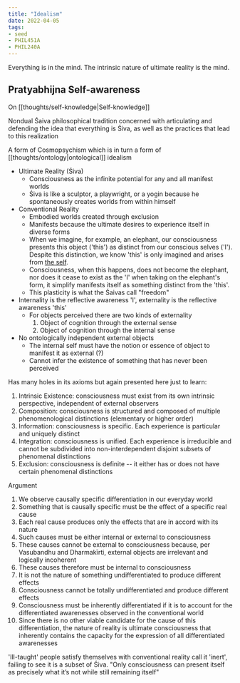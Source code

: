 ```yaml
---
title: "Idealism"
date: 2022-04-05
tags:
- seed
- PHIL451A
- PHIL240A
---
```


Everything is in the mind. The intrinsic nature of ultimate reality is the mind.

## Pratyabhijna Self-awareness
On [[thoughts/self-knowledge|Self-knowledge]]

Nondual Śaiva philosophical tradition concerned with articulating and defending the idea that everything is Śiva, as well as the practices that lead to this realization

A form of Cosmopsychism which is in turn a form of [[thoughts/ontology|ontological]] idealism

- Ultimate Reality (Śiva)
	- Consciousness as the infinite potential for any and all manifest worlds
	- Śiva is like a sculptor, a playwright, or a yogin because he spontaneously creates worlds from within himself
- Conventional Reality
	- Embodied worlds created through exclusion
	- Manifests because the ultimate desires to experience itself in diverse  forms
	- When we imagine, for example, an elephant, our consciousness presents this object ('this') as distinct from our conscious selves ('I'). Despite this distinction, we know 'this' is only imagined and arises from [the self](thoughts/the%20Self.md).
	- Consciousness, when this happens, does not become the elephant, nor does it cease to exist as the 'I' when taking on the elephant's form, it simplify manifests itself as something distinct from the 'this'.
	- This plasticity is what the Śaivas call "freedom"
- Internality is the reflective awareness 'I', externality is the reflective awareness 'this'
	- For objects perceived there are two kinds of externality
		1. Object of cognition through the external sense
		2. Object of cognition through the internal sense
- No ontologically independent external objects
	- The internal self must have the notion or essence of object to manifest it as external (?)
	- Cannot infer the existence of something that has never been perceived 

Has many holes in its axioms but again presented here just to learn:
1. Intrinsic Existence: consciousness must exist from its own intrinsic perspective, independent of external observers
2. Composition: consciousness is structured and composed of multiple phenomenological distinctions (elementary or higher order)
3. Information: consciousness is specific. Each experience is particular and uniquely distinct
4. Integration: consciousness is unified. Each experience is irreducible and cannot be subdivided into non-interdependent disjoint subsets of phenomenal distinctions
5. Exclusion: consciousness is definite -- it either has or does not have certain phenomenal distinctions

Argument
1. We observe causally specific differentiation in our everyday world
2. Something that is causally specific must be the effect of a specific real cause
3. Each real cause produces only the effects that are in accord with its nature
4. Such causes must be either internal or external to consciousness
5. These causes cannot be external to consciousness because, per Vasubandhu and Dharmakīrti, external objects are irrelevant and logically incoherent
6. These causes therefore must be internal to consciousness
7. It is not the nature of something undifferentiated to produce different effects
8. Consciousness cannot be totally undifferentiated and produce different effects
9. Consciousness must be inherently differentiated if it is to account for the differentiated awarenesses observed in the conventional world
10. Since there is no other viable candidate for the cause of this differentiation, the nature of reality is ultimate consciousness that inherently contains the capacity for the expression of all differentiated awarenesses

'Ill-taught' people satisfy themselves with conventional reality call it 'inert', failing to see it is a subset of Śiva. "Only consciousness can present itself as precisely what it’s not while still remaining itself"
